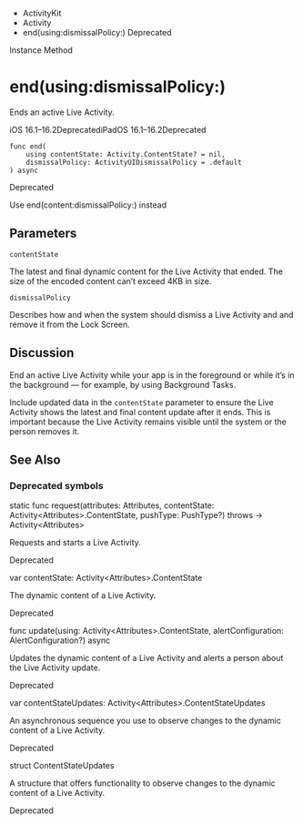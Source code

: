 

- ActivityKit
- Activity
-  end(using:dismissalPolicy:) Deprecated

Instance Method

# end(using:dismissalPolicy:)

Ends an active Live Activity.

iOS 16.1–16.2DeprecatediPadOS 16.1–16.2Deprecated

``` source
func end(
    using contentState: Activity.ContentState? = nil,
    dismissalPolicy: ActivityUIDismissalPolicy = .default
) async
```

Deprecated

Use end(content:dismissalPolicy:) instead

## Parameters 

`contentState`  

The latest and final dynamic content for the Live Activity that ended. The size of the encoded content can’t exceed 4KB in size.

`dismissalPolicy`  

Describes how and when the system should dismiss a Live Activity and and remove it from the Lock Screen.

## Discussion

End an active Live Activity while your app is in the foreground or while it’s in the background — for example, by using Background Tasks.

Include updated data in the `contentState` parameter to ensure the Live Activity shows the latest and final content update after it ends. This is important because the Live Activity remains visible until the system or the person removes it.

## See Also

### Deprecated symbols

static func request(attributes: Attributes, contentState: Activity&lt;Attributes>.ContentState, pushType: PushType?) throws -> Activity&lt;Attributes>

Requests and starts a Live Activity.

Deprecated

var contentState: Activity&lt;Attributes>.ContentState

The dynamic content of a Live Activity.

Deprecated

func update(using: Activity&lt;Attributes>.ContentState, alertConfiguration: AlertConfiguration?) async

Updates the dynamic content of a Live Activity and alerts a person about the Live Activity update.

Deprecated

var contentStateUpdates: Activity&lt;Attributes>.ContentStateUpdates

An asynchronous sequence you use to observe changes to the dynamic content of a Live Activity.

Deprecated

struct ContentStateUpdates

A structure that offers functionality to observe changes to the dynamic content of a Live Activity.

Deprecated

